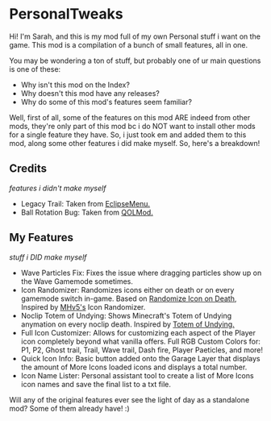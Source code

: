 # PersonalTweaks

Hi! I'm Sarah, and this is my mod full of my own Personal stuff i want on the game.
This mod is a compilation of a bunch of small features, all in one.

You may be wondering a ton of stuff, but probably one of ur main questions is one of these:
- Why isn't this mod on the Index?
- Why doesn't this mod have any releases?
- Why do some of this mod's features seem familiar?

Well, first of all, some of the features on this mod ARE indeed from other mods, they're only part of this mod bc i do NOT want to install other mods for a single feature they have. So, i just took em and added them to this mod, along some other features i did make myself.
So, here's a breakdown!

## Credits
*features i didn't make myself*

- Legacy Trail: Taken from [EclipseMenu.](https://github.com/EclipseMenu/EclipseMenu)
- Ball Rotation Bug: Taken from [QOLMod.](https://github.com/TheSillyDoggo/GeodeMenu)

## My Features
*stuff i DID make myself*

- Wave Particles Fix: Fixes the issue where dragging particles show up on the Wave Gamemode sometimes.
- Icon Randomizer: Randomizes icons either on death or on every gamemode switch in-game. Based on [Randomize Icon on Death](https://github.com/kittenchilly/Randomize-Icon-on-Death), Inspired by [MHv5's](https://github.com/absoIute/Mega-Hack-v5) Icon Randomizer.
- Noclip Totem of Undying: Shows Minecraft's Totem of Undying anymation on every noclip death. Inspired by [Totem of Undying.](https://github.com/YellowCat98/TotemofUndying-gd)
- Full Icon Customizer: Allows for customizing each aspect of the Player icon completely beyond what vanilla offers. Full RGB Custom Colors for: P1, P2, Ghost trail, Trail, Wave trail, Dash fire, Player Paeticles, and more!
- Quick Icon Info: Basic button added onto the Garage Layer that displays the amount of More Icons loaded icons and displays a total number.
- Icon Name Lister: Personal assistant tool to create a list of More Icons icon names and save the final list to a txt file.

Will any of the original features ever see the light of day as a standalone mod?
Some of them already have! :)
